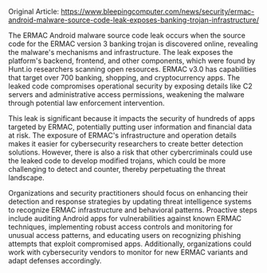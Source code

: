 Original Article: https://www.bleepingcomputer.com/news/security/ermac-android-malware-source-code-leak-exposes-banking-trojan-infrastructure/

The ERMAC Android malware source code leak occurs when the source code for the ERMAC version 3 banking trojan is discovered online, revealing the malware's mechanisms and infrastructure. The leak exposes the platform's backend, frontend, and other components, which were found by Hunt.io researchers scanning open resources. ERMAC v3.0 has capabilities that target over 700 banking, shopping, and cryptocurrency apps. The leaked code compromises operational security by exposing details like C2 servers and administrative access permissions, weakening the malware through potential law enforcement intervention.

This leak is significant because it impacts the security of hundreds of apps targeted by ERMAC, potentially putting user information and financial data at risk. The exposure of ERMAC's infrastructure and operation details makes it easier for cybersecurity researchers to create better detection solutions. However, there is also a risk that other cybercriminals could use the leaked code to develop modified trojans, which could be more challenging to detect and counter, thereby perpetuating the threat landscape.

Organizations and security practitioners should focus on enhancing their detection and response strategies by updating threat intelligence systems to recognize ERMAC infrastructure and behavioral patterns. Proactive steps include auditing Android apps for vulnerabilities against known ERMAC techniques, implementing robust access controls and monitoring for unusual access patterns, and educating users on recognizing phishing attempts that exploit compromised apps. Additionally, organizations could work with cybersecurity vendors to monitor for new ERMAC variants and adapt defenses accordingly.